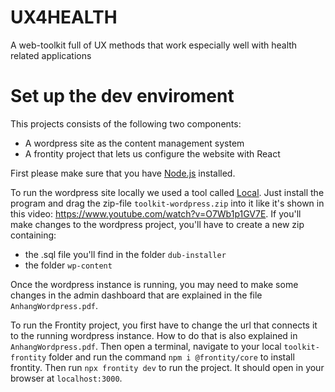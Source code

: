 # UX4HEALTH
A web-toolkit full of UX methods that work especially well with health related applications

# Set up the dev enviroment

This projects consists of the following two components: 
- A wordpress site as the content management system
- A frontity project that lets us configure the website with React

First please make sure that you have [Node.js](https://nodejs.org/en/) installed.

To run the wordpress site locally we used a tool called [Local](https://localwp.com/). Just install the program and drag the zip-file `toolkit-wordpress.zip` into it like it's shown in this video: https://www.youtube.com/watch?v=O7Wb1p1GV7E. If you'll make changes to the wordpress project, you'll have to create a new zip containing: 
- the .sql file you'll find in the folder `dub-installer`
- the folder `wp-content`

Once the wordpress instance is running, you may need to make some changes in the admin dashboard that are explained in the file `AnhangWordpress.pdf`. 

To run the Frontity project, you first have to change the url that connects it to the running wordpress instance. How to do that is also explained in `AnhangWordpress.pdf`. Then open a terminal, navigate to your local `toolkit-frontity` folder and run the command
`npm i @frontity/core`
to install frontity.
Then run 
`npx frontity dev`
to run the project. It should open in your browser at `localhost:3000`.
